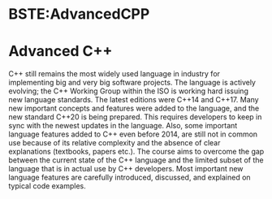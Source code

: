 






BSTE:AdvancedCPP
================






Advanced C++
============


C++ still remains the most widely used language in industry for implementing big and very big software projects. The language is actively evolving; the C++ Working Group within the ISO is working hard issuing new language standards. The latest editions were C++14 and C++17. Many new important concepts and features were added to the language, and the new standard C++20 is being prepared. This requires developers to keep in sync with the newest updates in the language.
Also, some important language features added to C++ even before 2014, are still not in common use because of its relative complexity and the absence of clear explanations (textbooks, papers etc.).
The course aims to overcome the gap between the current state of the C++ language and the limited subset of the language that is in actual use by C++ developers. Most important new language features are carefully introduced, discussed, and explained on typical code examples.











